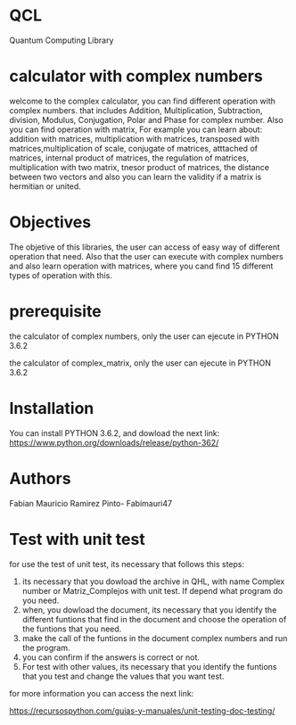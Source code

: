 # QCL
Quantum Computing Library

# calculator with complex numbers

welcome to the complex calculator, you can find different operation with complex numbers. that includes Addition, Multiplication, Subtraction, division, Modulus, Conjugation, Polar and Phase for complex number. Also you can find operation with matrix, For example you can learn about: addition with matrices, multiplication with matrices, transposed with matrices,multiplication of scale, conjugate of matrices, atttached of matrices, internal product of matrices, the regulation of matrices, multiplication with two matrix, tnesor product of matrices, the distance between two vectors and also you can learn the validity if a matrix is hermitian or united. 

# Objectives

The objetive of this libraries, the user can access of easy way of different operation that need. Also that the user can execute with complex numbers and also learn operation with matrices, where you cand find 15 different types of operation with this.


# prerequisite

the calculator of complex numbers, only the user can ejecute in PYTHON 3.6.2


the calculator of complex_matrix, only the user can ejecute in PYTHON 3.6.2


# Installation

You can install PYTHON 3.6.2, and dowload the next link: https://www.python.org/downloads/release/python-362/

# Authors

Fabian Mauricio Ramirez Pinto- Fabimauri47

# Test with unit test
for use the test of unit test, its necessary that follows this steps:
1. its necessary that you dowload the archive in QHL, with name Complex number or Matriz_Complejos with unit test. If depend what program do you need.
2. when, you dowload the document, its necessary that you identify the different funtions that find in the document and choose the operation of the funtions that you need.
3. make the call of the funtions in the document complex numbers and run the program.
4. you can confirm if the answers is correct or not.
5. For test with other values, its necessary that you identify the funtions that you test and change the values that you want test.



for more information you can access the next link: 

https://recursospython.com/guias-y-manuales/unit-testing-doc-testing/
